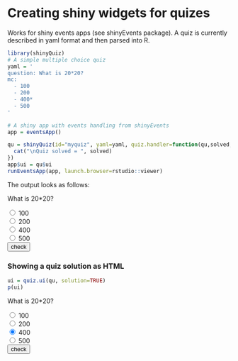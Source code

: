 # Creating shiny widgets for quizes

Works for shiny events apps (see shinyEvents package). A quiz is currently described in yaml format and then parsed into R.




```r
library(shinyQuiz)
# A simple multiple choice quiz
yaml = '
question: What is 20*20?
mc:
  - 100
  - 200
  - 400*
  - 500
'

# A shiny app with events handling from shinyEvents
app = eventsApp()

qu = shinyQuiz(id="myquiz", yaml=yaml, quiz.handler=function(qu,solved,...) {
  cat("\nQuiz solved = ", solved)
})
app$ui = qu$ui
runEventsApp(app, launch.browser=rstudio::viewer)
```

The output looks as follows:
<!--html_preserve--><p>
<p>What is 20*20?</p>
<div id="myquiz__part1__answer" class="form-group shiny-input-radiogroup shiny-input-container">
<label class="control-label" for="myquiz__part1__answer"></label>
<div class="shiny-options-group">
<div class="radio">
<label>
<input type="radio" name="myquiz__part1__answer" value="100"/>
<span>100</span>
</label>
</div>
<div class="radio">
<label>
<input type="radio" name="myquiz__part1__answer" value="200"/>
<span>200</span>
</label>
</div>
<div class="radio">
<label>
<input type="radio" name="myquiz__part1__answer" value="400"/>
<span>400</span>
</label>
</div>
<div class="radio">
<label>
<input type="radio" name="myquiz__part1__answer" value="500"/>
<span>500</span>
</label>
</div>
</div>
</div>
<div id="myquiz__part1__resultUI" class="shiny-html-output"></div>
<button id="myquiz__checkBtn" type="button" class="btn btn-default action-button">check</button>
</p><!--/html_preserve-->


### Showing a quiz solution as HTML


```r
ui = quiz.ui(qu, solution=TRUE)
p(ui)
```

<!--html_preserve--><p>
<p>What is 20*20?</p>
<div id="myquiz__part1__answer" class="form-group shiny-input-radiogroup shiny-input-container">
<label class="control-label" for="myquiz__part1__answer"></label>
<div class="shiny-options-group">
<div class="radio">
<label>
<input type="radio" name="myquiz__part1__answer" value="100"/>
<span>100</span>
</label>
</div>
<div class="radio">
<label>
<input type="radio" name="myquiz__part1__answer" value="200"/>
<span>200</span>
</label>
</div>
<div class="radio">
<label>
<input type="radio" name="myquiz__part1__answer" value="400" checked="checked"/>
<span>400</span>
</label>
</div>
<div class="radio">
<label>
<input type="radio" name="myquiz__part1__answer" value="500"/>
<span>500</span>
</label>
</div>
</div>
</div>
<div id="myquiz__part1__resultUI" class="shiny-html-output"></div>
<button id="myquiz__checkBtn" type="button" class="btn btn-default action-button">check</button>
</p><!--/html_preserve-->


